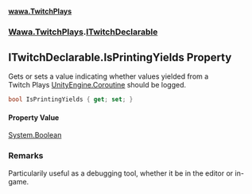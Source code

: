 #### [wawa.TwitchPlays](index.md 'index')
### [Wawa.TwitchPlays](Wawa.TwitchPlays.md 'Wawa.TwitchPlays').[ITwitchDeclarable](ITwitchDeclarable.md 'Wawa.TwitchPlays.ITwitchDeclarable')

## ITwitchDeclarable.IsPrintingYields Property

Gets or sets a value indicating whether values yielded from a  
Twitch Plays [UnityEngine.Coroutine](https://docs.microsoft.com/en-us/dotnet/api/UnityEngine.Coroutine 'UnityEngine.Coroutine') should be logged.

```csharp
bool IsPrintingYields { get; set; }
```

#### Property Value
[System.Boolean](https://docs.microsoft.com/en-us/dotnet/api/System.Boolean 'System.Boolean')

### Remarks
  
Particularily useful as a debugging tool, whether it be in the editor or in-game.